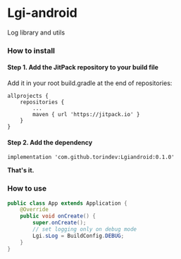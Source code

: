 # Lgi-android

Log library and utils

### How to install

#### **Step 1.** Add the JitPack repository to your build file

Add it in your root build.gradle at the end of repositories:

```groove
allprojects {
	repositories {
		...
		maven { url 'https://jitpack.io' }
	}
}
```

#### **Step 2.** Add the dependency

```groove
implementation 'com.github.torindev:Lgiandroid:0.1.0'
```

**That's it.**

### How to use

```java
public class App extends Application {
    @Override
    public void onCreate() {
        super.onCreate();
        // set logging only on debug mode
        Lgi.sLog = BuildConfig.DEBUG;
    }
}
```

